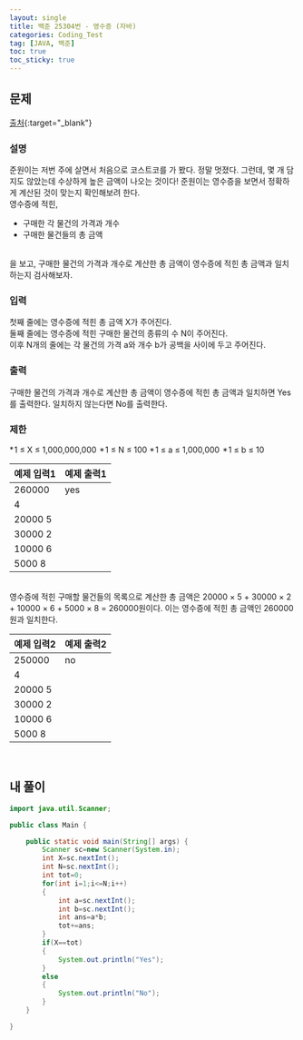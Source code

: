 ```yaml
---
layout: single
title: 백준 25304번 - 영수증 (자바)
categories: Coding_Test
tag: [JAVA, 백준]
toc: true
toc_sticky: true
---
```


## 문제
[출처](https://www.acmicpc.net/problem/25304){:target="_blank"}
### 설명
준원이는 저번 주에 살면서 처음으로 코스트코를 가 봤다. 정말 멋졌다. 그런데, 몇 개 담지도 않았는데 수상하게 높은 금액이 나오는 것이다! 준원이는 영수증을 보면서 정확하게 계산된 것이 맞는지 확인해보려 한다.
<br/>
영수증에 적힌,

 * 구매한 각 물건의 가격과 개수
 * 구매한 물건들의 총 금액
<br/>
을 보고, 구매한 물건의 가격과 개수로 계산한 총 금액이 영수증에 적힌 총 금액과 일치하는지 검사해보자.

### 입력
첫째 줄에는 영수증에 적힌 총 금액 X가 주어진다.
<br/>
둘째 줄에는 영수증에 적힌 구매한 물건의 종류의 수 N이 주어진다.
<br/>
이후 N개의 줄에는 각 물건의 가격 a와 개수 b가 공백을 사이에 두고 주어진다.

### 출력
구매한 물건의 가격과 개수로 계산한 총 금액이 영수증에 적힌 총 금액과 일치하면 Yes를 출력한다. 일치하지 않는다면 No를 출력한다.

### 제한
 * 1 ≤ X ≤ 1,000,000,000 
 * 1 ≤ N ≤ 100
 * 1 ≤ a ≤ 1,000,000 
 * 1 ≤ b ≤ 10 

예제 입력1|예제 출력1
---|---
260000|yes
4| 
20000 5| 
30000 2| 
10000 6| 
5000 8| 

<br/>영수증에 적힌 구매할 물건들의 목록으로 계산한 총 금액은 20000 × 5 + 30000 × 2 + 10000 × 6 + 5000 × 8 = 260000원이다. 이는 영수증에 적힌 총 금액인 260000원과 일치한다. 

예제 입력2|예제 출력2
---|---
250000|no
4| 
20000 5| 
30000 2| 
10000 6| 
5000 8| 

<br/>

## 내 풀이
```java
import java.util.Scanner;

public class Main {

	public static void main(String[] args) {
		Scanner sc=new Scanner(System.in);
		int X=sc.nextInt();
		int N=sc.nextInt();
		int tot=0;
		for(int i=1;i<=N;i++)
		{
			int a=sc.nextInt();
			int b=sc.nextInt();
			int ans=a*b;
			tot+=ans;
		}
		if(X==tot)
		{
			System.out.println("Yes");
		}
		else
		{
			System.out.println("No");
		}
	}

}
```
